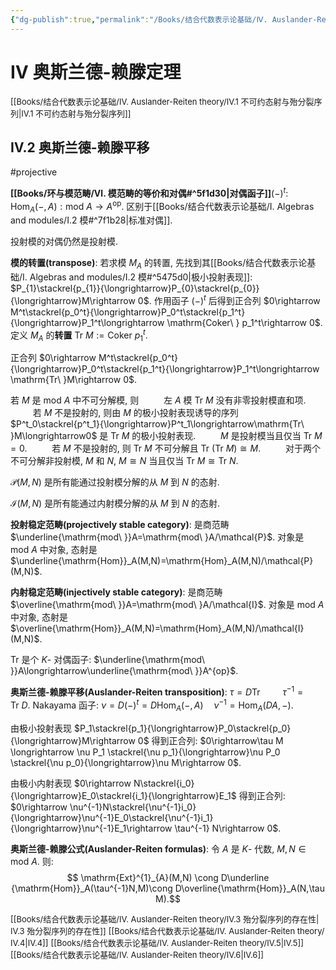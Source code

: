 ```yaml
---
{"dg-publish":true,"permalink":"/Books/结合代数表示论基础/Ⅳ. Auslander-Reiten theory/Ⅳ.2 奥斯兰德-赖滕平移/","dgPassFrontmatter":true,"created":"2024-07-05T15:08:59.650+08:00","updated":"2024-08-06T22:06:50.625+08:00"}
---
```


# Ⅳ 奥斯兰德-赖滕定理

<font size="2"> [[Books/结合代数表示论基础/Ⅳ. Auslander-Reiten theory/Ⅳ.1 不可约态射与殆分裂序列\|Ⅳ.1 不可约态射与殆分裂序列]]</font>
## Ⅳ.2 奥斯兰德-赖滕平移 
#projective

**[[Books/环与模范畴/Ⅵ. 模范畴的等价和对偶#^5f1d30\|对偶函子]]**$(-)^t$: $\quad \mathrm{Hom}_A(-,A):\mathrm{mod\ }A\rightarrow A^\mathrm{op}$.
区别于[[Books/结合代数表示论基础/Ⅰ. Algebras and modules/Ⅰ.2 模#^7f1b28\|标准对偶]].

投射模的对偶仍然是投射模. 

**模的转置(transpose)**: 若求模 $M_{A}$ 的转置, 先找到其[[Books/结合代数表示论基础/Ⅰ. Algebras and modules/Ⅰ.2 模#^5475d0\|极小投射表现]]: $P_{1}\stackrel{p_{1}}{\longrightarrow}P_{0}\stackrel{p_{0}}{\longrightarrow}M\rightarrow 0$. 作用函子 $(-)^t$ 后得到正合列 $0\rightarrow M^t\stackrel{p_0^t}{\longrightarrow}P_0^t\stackrel{p_1^t}{\longrightarrow}P_1^t\longrightarrow \mathrm{Coker\ } p_1^t\rightarrow 0$. 定义 $M_A$ 的**转置** $\mathrm{Tr\ }M:= \mathrm{Coker\ }p^t_1$.

正合列 $0\rightarrow M^t\stackrel{p_0^t}{\longrightarrow}P_0^t\stackrel{p_1^t}{\longrightarrow}P_1^t\longrightarrow \mathrm{Tr\ }M\rightarrow 0$.

若 $M$ 是 $\mathrm{mod\ }A$ 中不可分解模, 则
$\qquad$ 左 $A$ 模 $\mathrm{Tr\ }M$ 没有非零投射模直和项.
$\qquad$ 若 $M$ 不是投射的, 则由 $M$ 的极小投射表现诱导的序列 $P^t_0\stackrel{p^t_1}{\longrightarrow}P^t_1\longrightarrow\mathrm{Tr\ }M\longrightarrow0$ 是 $\mathrm{Tr\ }M$ 的极小投射表现.
$\qquad$ $M$ 是投射模当且仅当  $\mathrm{Tr\ }M=0$.
$\qquad$ 若 $M$ 不是投射的, 则 $\mathrm{Tr\ }M$ 不可分解且 $\mathrm{Tr\ }(\mathrm{Tr\ }M)\cong M$.
	$\qquad$ 对于两个不可分解非投射模, $M$ 和 $N$,  $M\cong N$ 当且仅当 $\mathrm{Tr\ }M\cong \mathrm{Tr\ }N$.

$\mathcal{P}(M,N)$ 是所有能通过投射模分解的从 $M$ 到 $N$ 的态射.

$\mathcal{I}(M,N)$ 是所有能通过内射模分解的从 $M$ 到 $N$ 的态射.

**投射稳定范畴(projectively stable category)**: 是商范畴  $\underline{\mathrm{mod\ }}A=\mathrm{mod\ }A/\mathcal{P}$. 对象是 $\mathrm{mod\ }A$ 中对象, 态射是 $\underline{\mathrm{Hom}}_A(M,N)=\mathrm{Hom}_A(M,N)/\mathcal{P}(M,N)$.  

**内射稳定范畴(injectively stable category)**: 是商范畴  $\overline{\mathrm{mod\ }}A=\mathrm{mod\ }A/\mathcal{I}$. 对象是 $\mathrm{mod\ }A$ 中对象, 态射是 $\overline{\mathrm{Hom}}_A(M,N)=\mathrm{Hom}_A(M,N)/\mathcal{I}(M,N)$. 

 $\mathrm{Tr\ }$是个 $K$- 对偶函子: $\underline{\mathrm{mod\ }}A\longrightarrow\underline{\mathrm{mod\ }}A^{op}$.

**奥斯兰德-赖滕平移(Auslander-Reiten transposition)**:  $\tau=D\mathrm{Tr\ }\qquad \tau^{-1}=\mathrm{Tr\ }D$.
Nakayama 函子:  $\nu=D(-)^t=D\mathrm{Hom}_A(-,A)\quad\nu^{-1}=\mathrm{Hom}_A(DA,-)$.

由极小投射表现 $P_1\stackrel{p_1}{\longrightarrow}P_0\stackrel{p_0}{\longrightarrow}M\rightarrow 0$ 得到正合列:
 $0\rightarrow\tau M \longrightarrow \nu P_1 \stackrel{\nu p_1}{\longrightarrow}\nu P_0 \stackrel{\nu p_0}{\longrightarrow}\nu M\rightarrow 0$.

由极小内射表现 $0\rightarrow N\stackrel{i_0}{\longrightarrow}E_0\stackrel{i_1}{\longrightarrow}E_1$ 得到正合列:
 $0\rightarrow \nu^{-1}N\stackrel{\nu^{-1}i_0}{\longrightarrow}\nu^{-1}E_0\stackrel{\nu^{-1}i_1}{\longrightarrow}\nu^{-1}E_1\rightarrow \tau^{-1} N\rightarrow 0$.

**奥斯兰德-赖滕公式(Auslander-Reiten formulas)**: 令 $A$ 是 $K$- 代数, $M,N \in \mathrm{mod\ }A$. 则:
$$ \mathrm{Ext}^{1}_{A}(M,N) \cong D\underline {\mathrm{Hom}}_A(\tau^{-1}N,M)\cong D\overline{\mathrm{Hom}}_A(N,\tau M).$$

<font size="2"> [[Books/结合代数表示论基础/Ⅳ. Auslander-Reiten theory/Ⅳ.3 殆分裂序列的存在性\|Ⅳ.3 殆分裂序列的存在性]]</font>
<font size="2"> [[Books/结合代数表示论基础/Ⅳ. Auslander-Reiten theory/Ⅳ.4\|Ⅳ.4]]</font>
<font size="2"> [[Books/结合代数表示论基础/Ⅳ. Auslander-Reiten theory/Ⅳ.5\|Ⅳ.5]]</font>
<font size="2"> [[Books/结合代数表示论基础/Ⅳ. Auslander-Reiten theory/Ⅳ.6\|Ⅳ.6]]</font>
